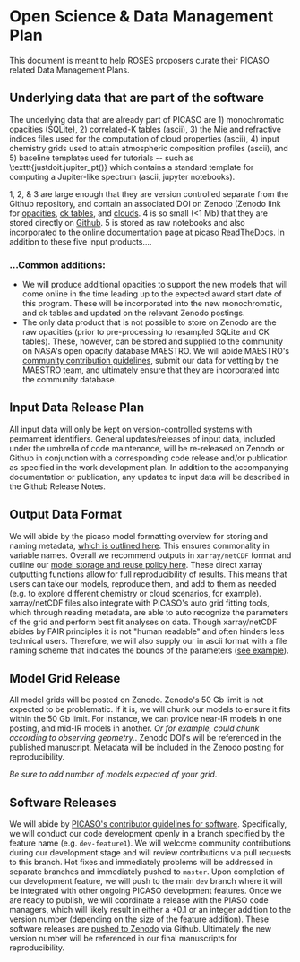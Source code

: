 # Open Science & Data Management Plan 

This document is meant to help ROSES proposers curate their PICASO related Data Management Plans. 

## Underlying data that are part of the software
The underlying data that are already part of PICASO are 1) monochromatic opacities (SQLite), 2) correlated-K tables (ascii), 3) the Mie and refractive indices files used for the computation of cloud properties (ascii), 4) input chemistry grids used to attain atmospheric composition profiles (ascii), and 5) baseline templates used for tutorials -- such as \texttt{justdoit.jupiter\_pt()} which contains a standard template for computing a Jupiter-like spectrum (ascii, jupyter notebooks). 

1, 2, & 3 are large enough that they are version controlled separate from the Github repository, and contain an associated DOI on Zenodo (Zenodo link for [opacities](https://zenodo.org/record/3759675#.YAdeSZNKjGI), [ck tables](https://zenodo.org/record/5590989#.Yzy2YOzMI8a), and [clouds](https://zenodo.org/record/3992294#.YAdeRJNKjGI). 4 is so small ($<$1 Mb) that they are stored directly on [Github](https://github.com/natashabatalha/picaso/tree/master/reference). 5 is stored as raw notebooks and also incorporated to the online documentation page at [picaso ReadTheDocs](https://natashabatalha.github.io/picaso/). In addition to these five input products.... 

### ...Common additions: 
* We will produce additional opacities to support the new models  that will come online in the time leading up to the expected award start date of this program. These will be incorporated into the new monochromatic, and ck tables and updated on the relevant Zenodo postings. 
* The only data product that is not possible to store on Zenodo are the raw opacities (prior to pre-processing to resampled SQLite and CK tables). These, however, can be stored and supplied to the community on NASA's open opacity database MAESTRO. We will abide MAESTRO's [community contribution guidelines](https://github.com/maestro-opacities/submit-data), submit our data for vetting by the MAESTRO team, and ultimately ensure that they are incorporated into the community database.

## Input Data Release Plan
All input data will only be kept on version-controlled systems with permament identifiers. General updates/releases of input data, included under the umbrella of code maintenance, will be re-released on Zenodo or Github in conjunction with a corresponding code release and/or publication as specified in the work development plan. In addition to the accompanying documentation or publication, any updates to input data will be described in the Github Release Notes. 

## Output Data Format
We will abide by the picaso model formatting overview for storing and naming metadata, [which is outlined here](https://natashabatalha.github.io/picaso/notebooks/codehelp/data_uniformity_tutorial.html). This ensures commonality in variable names. Overall we recommend outputs in `xarray/netCDF` format and outline our [model storage and reuse policy here](https://natashabatalha.github.io/picaso/notebooks/ModelStorage.html). These direct xarray outputting functions allow for full reproducibility of results. This means that users can take our models, reproduce them, and add to them as needed (e.g. to explore different chemistry or cloud scenarios, for example). xarray/netCDF files also integrate with PICASO's auto grid fitting tools, which through reading metadata, are able to auto recognize the parameters of the grid and perform best fit analyses on data. Though xarray/netCDF abides by FAIR principles it is not "human readable" and often hinders less technical users. Therefore, we will also supply our in ascii format with a file naming scheme that indicates the bounds of the parameters ([see example](https://natashabatalha.github.io/picaso/notebooks/codehelp/data_uniformity_tutorial.html)). 

## Model Grid Release 
All model grids will be posted on Zenodo. Zenodo's 50 Gb limit is not expected to be problematic. If it is, we will chunk our models to ensure it fits within the 50 Gb limit. For instance, we can provide near-IR models in one posting, and mid-IR models in another. *Or for example, could chunk according to observing geometry.*. Zenodo DOI's will be referenced in the published manuscript. Metadata will be included in the Zenodo posting for reproducibility. 

*Be sure to add number of models expected of your grid*. 

## Software Releases 

We will abide by [PICASO's contributor guidelines for software](https://natashabatalha.github.io/picaso/contribution.html). Specifically, we will conduct our code development openly in a branch specified by the feature name (e.g. `dev-feature1`). We will welcome community contributions during our development stage and will review contributions via pull requests to this branch. Hot fixes and immediately problems will be addressed in separate branches and immediately pushed to `master`. Upon completion of our development feature, we will push to the main `dev` branch where it will be integrated with other ongoing PICASO development features. Once we are ready to publish, we will coordinate a release with the PIASO code managers, which will likely result in either a +0.1 or an integer addition to the version number (depending on the size of the feature addition). These software releases are [pushed to Zenodo](https://zenodo.org/record/7765171) via Github. Ultimately the new version number will be referenced in our final manuscripts for reproducibility.
